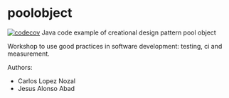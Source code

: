 poolobject
==========

[![codecov](https://codecov.io/gh/SofiaCalaviaGomez/Poolobject/graph/badge.svg?token=R35YMOPP2V)](https://codecov.io/gh/SofiaCalaviaGomez/Poolobject)
Java code example of creational design pattern pool object

Workshop to use good practices in software development: testing, ci and measurement.

Authors:

- Carlos Lopez Nozal
- Jesus Alonso Abad
